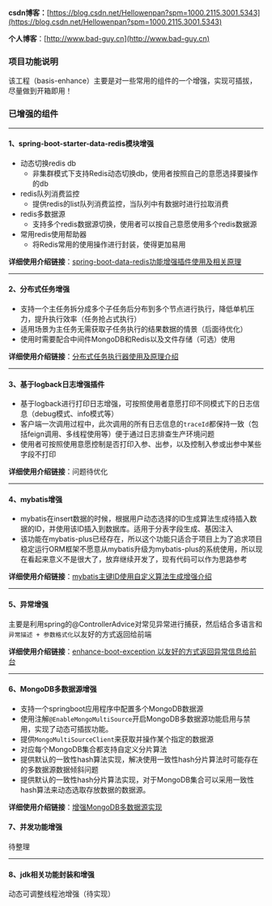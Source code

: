 **csdn博客：**[https://blog.csdn.net/Hellowenpan?spm=1000.2115.3001.5343](https://blog.csdn.net/Hellowenpan?spm=1000.2115.3001.5343)

**个人博客**：[http://www.bad-guy.cn](http://www.bad-guy.cn)


### 项目功能说明
该工程（basis-enhance）主要是对一些常用的组件的一个增强，实现可插拔，尽量做到开箱即用！

### 已增强的组件

***

#### 1、spring-boot-starter-data-redis模块增强

- 动态切换redis db
  - 非集群模式下支持Redis动态切换db，使用者按照自己的意愿选择要操作的db
- redis队列消费监控
  - 提供redis的list队列消费监控，当队列中有数据时进行拉取消费
- redis多数据源
  - 支持多个redis数据源切换，使用者可以按自己意愿使用多个redis数据源
- 常用redis使用帮助器
  - 将Redis常用的使用操作进行封装，使得更加易用

**详细使用介绍链接**：[spring-boot-data-redis功能增强插件使用及相关原理](./enhance-boot-data-redis/README.md)



***

#### 2、分布式任务增强

- 支持一个主任务拆分成多个子任务后分布到多个节点进行执行，降低单机压力，提升执行效率（任务抢占式执行）
- 适用场景为主任务无需获取子任务执行的结果数据的情景（后面待优化）
- 使用时需要配合中间件MongoDB和Redis以及文件存储（可选）使用

**详细使用介绍链接**：[分布式任务执行器使用及原理介绍](./enhance-distribute-executor/README.md)



***

#### 3、基于logback日志增强插件

- 基于logback进行打印日志增强，可按照使用者意愿打印不同模式下的日志信息（debug模式、info模式等）
- 客户端一次调用过程中，此次调用的所有日志信息的`traceId`都保持一致（包括feign调用、多线程使用等）便于通过日志排查生产环境问题
- 使用者可按照使用意愿控制是否打印入参、出参，以及控制入参或出参中某些字段不打印

**详细使用介绍链接**：问题待优化



***

#### 4、mybatis增强

- mybatis在insert数据的时候，根据用户动态选择的ID生成算法生成待插入数据的ID，并使用该ID插入到数据库。适用于分表字段生成、基因注入
- 该功能在mybatis-plus已经存在，所以这个功能只适合于项目上为了追求项目稳定运行ORM框架不愿意从mybatis升级为mybatis-plus的系统使用，所以现在看起来意义不是很大了，放弃继续开发了，现有代码可以作为思路参考

**详细使用介绍链接**：[mybatis主键ID使用自定义算法生成增强介绍](./enhance-boot-mybatis/README.md)

***

#### 5、异常增强

主要是利用spring的@ControllerAdvice对常见异常进行捕获，然后结合多语言和 `异常描述 + 参数格式化`以友好的方式返回给前端

**详细使用介绍链接**：[enhance-boot-exception 以友好的方式返回异常信息给前台](./enhance-boot-exception/README.md)

***

#### 6、MongoDB多数据源增强

- 支持一个springboot应用程序中配置多个MongoDB数据源
- 使用注解`@EnableMongoMultiSource`开启MongoDB多数据源功能启用与禁用，实现了动态可插拔功能。
- 提供`MongoMultiSourceClient`来获取并操作某个指定的数据源
- 对应每个MongoDB集合都支持自定义分片算法
- 提供默认的一致性hash算法实现，解决使用一致性hash分片算法时可能存在的多数据源数据倾斜问题
- 提供默认的一致性hash分片算法实现，对于MongoDB集合可以采用一致性hash算法来动态选取存放数据的数据源。

**详细使用介绍链接**：[增强MongoDB多数据源实现](./enhance-boot-mongo/README.md)

#### 7、并发功能增强

待整理

***

#### 8、jdk相关功能封装和增强

动态可调整线程池增强（待实现）

